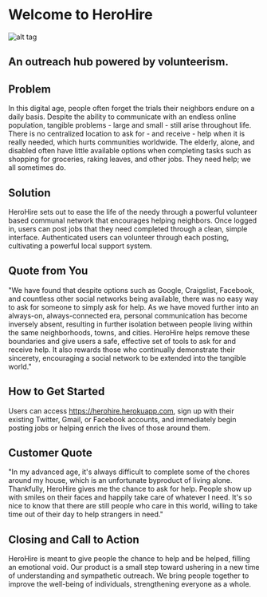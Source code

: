# Welcome to HeroHire #

![alt tag](http://i61.tinypic.com/33jqmuc.png)
 
## An outreach hub powered by volunteerism. ##
  
## Problem ##
  In this digital age, people often forget the trials their neighbors endure on a daily basis.  Despite the ability to communicate with an endless online population, tangible problems - large and small - still arise throughout life.  There is no centralized location to ask for - and receive - help when it is really needed, which hurts communities worldwide.  The elderly, alone, and disabled often have little available options when completing tasks such as shopping for groceries, raking leaves, and other jobs.  They need help; we all sometimes do.

## Solution ##
  HeroHire sets out to ease the life of the needy through a powerful volunteer based communal network that encourages helping  neighbors.  Once logged in, users can post jobs that they need completed through a clean, simple interface.  Authenticated users can volunteer through each posting, cultivating a powerful local support system. 

## Quote from You ##
  "We have found that despite options such as Google, Craigslist, Facebook, and countless other social networks being available, there was no easy way to ask for someone to simply ask for help.  As we have moved further into an always-on, always-connected era, personal communication has become inversely absent, resulting in further isolation between people living within the same neighborhoods, towns, and cities.  HeroHire helps remove these boundaries and give users a safe, effective set of tools to ask for and receive help.  It also rewards those who continually demonstrate their sincerety, encouraging a social network to be extended into the tangible world."

## How to Get Started ##
  Users can access https://herohire.herokuapp.com, sign up with their existing Twitter, Gmail, or Facebook accounts, and  immediately begin posting jobs or helping enrich the lives of those around them. 

## Customer Quote ##
  "In my advanced age, it's always difficult to complete some of the chores around my house, which is an unfortunate byproduct of living alone.  Thankfully, HeroHire gives me the chance to ask for help.  People show up with smiles on their faces and happily take care of whatever I need.  It's so nice to know that there are still people who care in this world, willing to take time out of their day to help strangers in need."

## Closing and Call to Action ##
  HeroHire is meant to give people the chance to help and be helped, filling an emotional void.  Our product is a small step toward ushering in a new time of understanding and sympathetic outreach.  We bring people together to improve the well-being of individuals, strengthening everyone as a whole.




